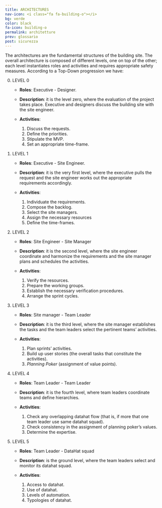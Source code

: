 ```yaml
---
title: ARCHITECTURES
nav-icon: <i class="fa fa-building-o"></i>
bg: verde
color: black
fa-icon: building-o
permalink: architetture
prev: glossario
post: sicurezza
---
```



The architectures are the fundamental structures of the building site. The overall architecture is composed of different levels, one on top of the other; each level instantiates roles and activities and requires appropriate safety measures. According to a Top-Down progression we have:

0. LEVEL 0 

	* **Roles**: Executive - Designer.

	* **Description**: it is the level zero, where the evaluation of the project takes place. Executive and designers discuss the building site with the site engineer.

	* **Activities**: 

		1. Discuss the requests.
		2. Define the priorities.
		3. Stipulate the MVP.
		4. Set an appropriate time-frame.

1. LEVEL 1 

	* **Roles**: Executive - Site Engineer.

	* **Description**: it is the very first level, where the executive pulls the request and the site engineer works out the appropriate requirements accordingly.

	* **Activities**:

		1. Individuate the requirements.
		2. Compose the backlog.
		3. Select the site managers.
		4. Assign the necessary resources
		5. Define the time-frames.

2. LEVEL 2 

	* **Roles**: Site Engineer - Site Manager

	* **Description**: it is the second level, where the site engineer coordinate and harmonize the requirements and the site manager plans and schedules the activities.

	* **Activities**:

		1. Verify the resources.
		2. Prepare the working groups.
		3. Establish the necessary verification procedures.
		4. Arrange the sprint cycles.

3. LEVEL 3 

	* **Roles**: Site manager - Team Leader

	* **Description**: it is the third level, where the site manager establishes the tasks and the team leaders select the pertinent teams’ activities.

	* **Activities**:

		1. Plan sprints’ activities.
		2. Build up user stories (the overall tasks that constitute the activities).
		3. *Planning Poker* (assignment of value points).
 
4. LEVEL 4 

	* **Roles**: Team Leader - Team Leader

	* **Description**: it is the fourth level, where team leaders coordinate teams and define hierarchies.

	* **Activities**:

		1. Check any overlapping datahat flow (that is, if more that one team leader use same datahat squad).
		2. Check consistency in the assignment of planning poker’s values.
		3. Determine the expertise.

5. LEVEL 5 

	* **Roles**: Team Leader - DataHat squad

	* **Description**: is the ground level, where the team leaders select and monitor its datahat squad.

	* **Activities**:

		1. Access to datahat. 
		2. Use of datahat.
		3. Levels of automation.
		4. Typologies of datahat.
